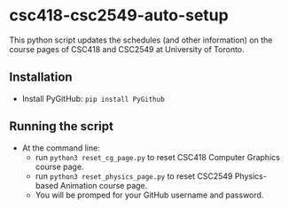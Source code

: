 # csc418-csc2549-auto-setup

This python script updates the schedules (and other information) on the course pages of CSC418 and CSC2549 at University of Toronto.

## Installation
- Install PyGitHub: 
  `pip install PyGithub`

## Running the script
- At the command line:
  - run `python3 reset_cg_page.py` to reset CSC418 Computer Graphics course page.
  - run `python3 reset_physics_page.py` to reset CSC2549 Physics-based Animation course page.
  - You will be promped for your GitHub username and password.